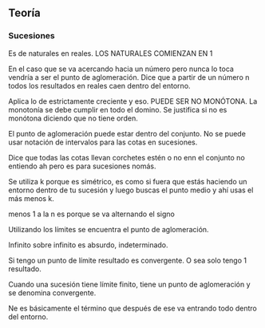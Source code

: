 ## Teoría 
### Sucesiones 
Es de naturales en reales. LOS NATURALES COMIENZAN EN 1 

En el caso que se va acercando hacia un número pero nunca lo toca vendría a ser el punto de aglomeración. Dice que a partir de un número n todos los resultados en reales caen dentro del entorno. 

Aplica lo de estrictamente creciente y eso.  PUEDE SER NO MONÓTONA. La monotonía se debe cumplir en todo el domino.  Se justifica si no es monótona diciendo que no tiene orden. 

El punto de aglomeración puede estar dentro del conjunto. 
No se puede usar notación de intervalos para las cotas en sucesiones. 

Dice que todas las cotas llevan corchetes estén o no enn el conjunto no entiendo ah pero es para sucesiones nomás.

Se utiliza k porque es simétrico, es como si fuera que estás haciendo un entorno dentro de tu sucesión y luego buscas el punto medio y ahí usas el más menos k. 


menos 1 a la n es porque se va alternando el signo  

Utilizando los límites se encuentra el punto de aglomeración. 

Infinito sobre infinito es absurdo, indeterminado. 

Si tengo un punto de límite resultado es convergente. O sea solo tengo 1 resultado. 

Cuando una sucesión tiene límite finito, tiene un punto de aglomeración y se denomina convergente.

Ne es básicamente el término que después de ese va entrando todo dentro del entorno. 